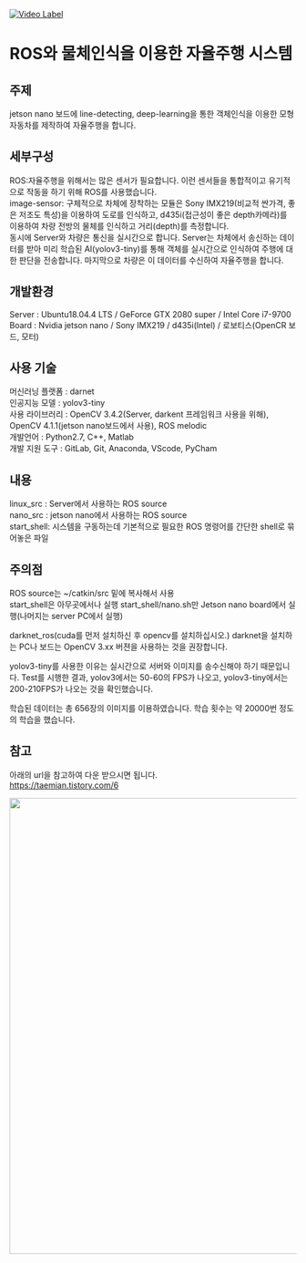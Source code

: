 [![Video Label](https://imgur.com/4cQoWtb.png)](https://youtu.be/HAW09hYhw8c)

# ROS와 물체인식을 이용한 자율주행 시스템

## <b> 주제 </b>
 jetson nano 보드에 line-detecting, deep-learning을 통한 객체인식을 이용한 모형 자동차를 제작하여 자율주행을 합니다.
## <b> 세부구성 </b> 
  ROS:자율주행을 위해서는 많은 센서가 필요합니다. 이런 센서들을 통합적이고 유기적으로 작동을 하기 위해 ROS를 사용했습니다.  
  image-sensor: 구체적으로 차체에 장착하는 모듈은 Sony IMX219(비교적 싼가격, 좋은 저조도 특성)을 이용하여 도로를 인식하고, d435i(접근성이 좋은 depth카메라)를 이용하여 차량 전방의 물체를 인식하고 거리(depth)를 측정합니다.  
  동시에 Server와 차량은 통신을 실시간으로 합니다. Server는 차체에서 송신하는 데이터를 받아 미리 학습된 AI(yolov3-tiny)를 통해 객체를 실시간으로 인식하여 주행에 대한 판단을 전송합니다. 마지막으로 차량은 이 데이터를 수신하여 자율주행을 합니다.

## <b>개발환경  </b>  
 Server : Ubuntu18.04.4 LTS / GeForce GTX 2080 super / Intel Core i7-9700  
 Board  : Nvidia jetson nano / Sony IMX219 / d435i(Intel) / 로보티스(OpenCR 보드, 모터)

## <b>사용 기술 </b>  
 머신러닝 플랫폼 : darnet  
 인공지능 모델   : yolov3-tiny  
 사용 라이브러리 : OpenCV 3.4.2(Server, darkent 프레임워크 사용을 위해), OpenCV 4.1.1(jetson nano보드에서 사용), ROS melodic  
 개발언어 : Python2.7, C++, Matlab  
 개발 지원 도구  : GitLab, Git, Anaconda, VScode, PyCham  

## <b>내용  </b>  
 linux_src  : Server에서 사용하는 ROS source  
 nano_src   : jetson nano에서 사용하는 ROS source  
 start_shell: 시스템을 구동하는데 기본적으로 필요한 ROS 명령어를 간단한 shell로 묶어놓은 파일  

## <b>주의점 </b>  
 ROS source는 ~/catkin/src 밑에 복사해서 사용  
 start_shell은 아무곳에서나 실행
 start_shell/nano.sh만 Jetson nano board에서 실행(나머지는 server PC에서 실행)

darknet_ros(cuda를 먼저 설치하신 후 opencv를 설치하십시오.)
darknet을 설치하는 PC나 보드는 OpenCV 3.xx 버젼을 사용하는 것을 권장합니다.  

yolov3-tiny를 사용한 이유는 실시간으로 서버와 이미지를 송수신해야 하기 때문입니다. Test를 시행한 결과, yolov3에서는 50-60의 FPS가 나오고, yolov3-tiny에서는 200-210FPS가 나오는 것을 확인했습니다.

학습된 데이터는 총 656장의 이미지를 이용하였습니다. 학습 횟수는 약 20000번 정도의 학습을 했습니다.  

## <b>참고 </b>
아래의 url을 참고하여 다운 받으시면 됩니다.  
https://taemian.tistory.com/6

<div>
<img width="800" height="800" src="https://user-images.githubusercontent.com/61136992/84970278-4c614100-b155-11ea-8b98-d66856f9cd48.png">
</div>

